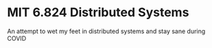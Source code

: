 # MIT 6.824 Distributed Systems

An attempt to wet my feet in distributed systems and stay sane during COVID